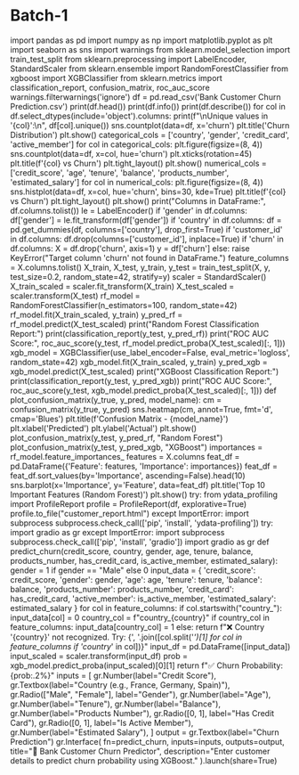 # Batch-1
import pandas as pd
import numpy as np
import matplotlib.pyplot as plt
import seaborn as sns
import warnings
from sklearn.model_selection import train_test_split
from sklearn.preprocessing import LabelEncoder, StandardScaler
from sklearn.ensemble import RandomForestClassifier
from xgboost import XGBClassifier
from sklearn.metrics import classification_report, confusion_matrix, roc_auc_score
warnings.filterwarnings('ignore')
df = pd.read_csv('Bank Customer Churn Prediction.csv')
print(df.head())
print(df.info())
print(df.describe())
for col in df.select_dtypes(include='object').columns:
    print(f"\nUnique values in '{col}':\n", df[col].unique())
sns.countplot(data=df, x='churn')
plt.title('Churn Distribution')
plt.show()
categorical_cols = ['country', 'gender', 'credit_card', 'active_member']
for col in categorical_cols:
    plt.figure(figsize=(8, 4))
    sns.countplot(data=df, x=col, hue='churn')
    plt.xticks(rotation=45)
    plt.title(f'{col} vs Churn')
    plt.tight_layout()
    plt.show()
numerical_cols = ['credit_score', 'age', 'tenure', 'balance', 'products_number', 'estimated_salary']
for col in numerical_cols:
    plt.figure(figsize=(8, 4))
    sns.histplot(data=df, x=col, hue='churn', bins=30, kde=True)
    plt.title(f'{col} vs Churn')
    plt.tight_layout()
    plt.show()
print("Columns in DataFrame:", df.columns.tolist())
le = LabelEncoder()
if 'gender' in df.columns:
    df['gender'] = le.fit_transform(df['gender'])
if 'country' in df.columns:
    df = pd.get_dummies(df, columns=['country'], drop_first=True)
if 'customer_id' in df.columns:
    df.drop(columns=['customer_id'], inplace=True)
if 'churn' in df.columns:
    X = df.drop('churn', axis=1)
    y = df['churn']
else:
    raise KeyError("Target column 'churn' not found in DataFrame.")
feature_columns = X.columns.tolist()
X_train, X_test, y_train, y_test = train_test_split(X, y, test_size=0.2, random_state=42, stratify=y)
scaler = StandardScaler()
X_train_scaled = scaler.fit_transform(X_train)
X_test_scaled = scaler.transform(X_test)
rf_model = RandomForestClassifier(n_estimators=100, random_state=42)
rf_model.fit(X_train_scaled, y_train)
y_pred_rf = rf_model.predict(X_test_scaled)
print("Random Forest Classification Report:")
print(classification_report(y_test, y_pred_rf))
print("ROC AUC Score:", roc_auc_score(y_test, rf_model.predict_proba(X_test_scaled)[:, 1]))
xgb_model = XGBClassifier(use_label_encoder=False, eval_metric='logloss', random_state=42)
xgb_model.fit(X_train_scaled, y_train)
y_pred_xgb = xgb_model.predict(X_test_scaled)
print("XGBoost Classification Report:")
print(classification_report(y_test, y_pred_xgb))
print("ROC AUC Score:", roc_auc_score(y_test, xgb_model.predict_proba(X_test_scaled)[:, 1]))
def plot_confusion_matrix(y_true, y_pred, model_name):
    cm = confusion_matrix(y_true, y_pred)
    sns.heatmap(cm, annot=True, fmt='d', cmap='Blues')
    plt.title(f'Confusion Matrix - {model_name}')
    plt.xlabel('Predicted')
    plt.ylabel('Actual')
    plt.show()
plot_confusion_matrix(y_test, y_pred_rf, "Random Forest")
plot_confusion_matrix(y_test, y_pred_xgb, "XGBoost")
importances = rf_model.feature_importances_
features = X.columns
feat_df = pd.DataFrame({'Feature': features, 'Importance': importances})
feat_df = feat_df.sort_values(by='Importance', ascending=False).head(10)
sns.barplot(x='Importance', y='Feature', data=feat_df)
plt.title('Top 10 Important Features (Random Forest)')
plt.show()
try:
    from ydata_profiling import ProfileReport
    profile = ProfileReport(df, explorative=True)
    profile.to_file("customer_report.html")
except ImportError:
    import subprocess
    subprocess.check_call(['pip', 'install', 'ydata-profiling'])
try:
    import gradio as gr
except ImportError:
    import subprocess
    subprocess.check_call(['pip', 'install', 'gradio'])
    import gradio as gr
def predict_churn(credit_score, country, gender, age, tenure, balance, products_number, has_credit_card,
is_active_member, estimated_salary):
    gender = 1 if gender == "Male" else 0
    input_data = {
        'credit_score': credit_score,
        'gender': gender,
        'age': age,
        'tenure': tenure,
        'balance': balance,
        'products_number': products_number,
        'credit_card': has_credit_card,
        'active_member': is_active_member,
        'estimated_salary': estimated_salary
    }
    for col in feature_columns:
        if col.startswith("country_"):
            input_data[col] = 0
    country_col = f"country_{country}"
    if country_col in feature_columns:
        input_data[country_col] = 1
    else:
        return f"❌ Country '{country}' not recognized. Try: {', '.join([col.split('_')[1] for col in feature_columns if
'country_' in col])}"
    input_df = pd.DataFrame([input_data])
    input_scaled = scaler.transform(input_df)
    prob = xgb_model.predict_proba(input_scaled)[0][1]
    return f"✅ Churn Probability: {prob:.2%}"
inputs = [
    gr.Number(label="Credit Score"),
    gr.Textbox(label="Country (e.g., France, Germany, Spain)"),
    gr.Radio(["Male", "Female"], label="Gender"),
    gr.Number(label="Age"),
    gr.Number(label="Tenure"),
    gr.Number(label="Balance"),
    gr.Number(label="Products Number"),
    gr.Radio([0, 1], label="Has Credit Card"),
    gr.Radio([0, 1], label="Is Active Member"),
    gr.Number(label="Estimated Salary"),
]
output = gr.Textbox(label="Churn Prediction")
gr.Interface(
    fn=predict_churn,
    inputs=inputs,
    outputs=output,
    title="🔮 Bank Customer Churn Predictor",
    description="Enter customer details to predict churn probability using XGBoost."
).launch(share=True)
